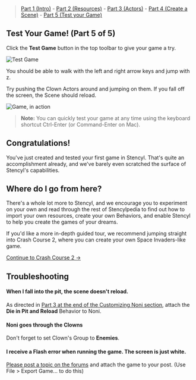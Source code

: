 > [Part 1 (Intro)](http://www.stencyl.com/help/viewArticle/143/) - [Part 2  (Resources)](http://www.stencyl.com/help/viewArticle/144/) - [Part 3  (Actors)](http://www.stencyl.com/help/viewArticle/145/) - [Part 4 (Create a Scene)](http://www.stencyl.com/help/viewArticle/146/) - [Part 5 (Test your Game)](http://www.stencyl.com/help/viewArticle/147/)

## Test Your Game! (Part 5 of 5)
Click the **Test Game** button in the top toolbar to give your game a try.

![Test Game](https://raw.githubusercontent.com/Stencyl/stencylpedia/master/crash-course-1/images/crash-course-57.png)

You should be able to walk with the left and right arrow keys and jump with z. 

Try pushing the Clown Actors around and jumping on them. If you fall off the screen, the Scene should reload.

![Game, in action](https://raw.githubusercontent.com/Stencyl/stencylpedia/master/crash-course-1/images/crash-course-58.png)

> **Note:** You can quickly test your game at any time using the keyboard shortcut Ctrl-Enter (or Command-Enter on Mac).

## Congratulations!
You've just created and tested your first game in Stencyl. That's quite an accomplishment already, and we've barely even scratched the surface of Stencyl's capabilities.

## Where do I go from here?
There's a whole lot more to Stencyl, and we encourage you to experiment on your own and read through the rest of Stencylpedia to find out how to import your own resources, create your own Behaviors, and enable Stencyl to help you create the games of your dreams.

If you'd like a more in-depth guided tour, we recommend jumping straight into Crash Course 2, where you can create your own Space Invaders-like game.

<a role="button" class="btn btn-primary btn-lg action-button2" href="http://www.stencyl.com/help/view/crash-course-invaders-1/">Continue to Crash Course 2 &rarr;</a>


## Troubleshooting

#### When I fall into the pit, the scene doesn't reload.
As directed in [Part 3 at the end of the Customizing Noni section](http://www.stencyl.com/help/viewArticle/145#part5reference), attach the **Die in Pit and Reload** Behavior to Noni.

#### Noni goes through the Clowns
Don't forget to set Clown's Group to **Enemies**.
 
#### I receive a Flash error when running the game. The screen is just white.
[Please post a topic on the forums](http://community.stencyl.com/index.php/board,3.0.html) and attach the game to your post. (Use File > Export Game... to do this)
